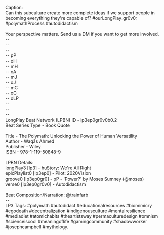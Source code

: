 Caption:<br>
Can this subculture create more complete ideas if we support people in becoming everything they're capable of? #ourLongPlay_gr0v0: #polymathProcess #autodidactism<br>
<br>
Your perspective matters. Send us a DM if you want to get more involved.<br>
-- <br>
-- <br>
-- <br>
-- pP<br>
-- oH<br>
-- mH<br>
-- oA<br>
-- mJ<br>
-- oJ<br>
-- mC<br>
-- oC<br>
-- oLP<br>
-- <br>
-- <br>
-- <br>
LongPlay Beat Network (LPBN) ID - lp3ep0gr0v0b0.2<br>
Beat Series Type - Book Quote<br>
<br>
Title - The Polymath: Unlocking the Power of Human Versatility<br>
Author - Waqās Ahmed<br>
Publisher - Wiley<br>
ISBN - 978-1-119-50848-9<br>
<br>
LPBN Details:<br>
longPlay3 [lp3] - huStory: We're All Right<br>
epicPlaylist0 [lp3ep0] - Pilot: 2020Vision<br>
groove0 [lp3ep0gr0] - pP - 'Power?' by Moses Sumney (@moses)<br>
verse0 [lp3ep0gr0v0] - Autodidactism<br>
<br>
Beat Composition/Narration: @trainfarb<br>
-- <br>
LP3 Tags: #polymath #autodidact #educationalresources #biomimicry #egodeath #decentralization #indigenousculture #mentalresilience #mediadiet #atomichabits #theartistsway #permaculturedesign #omnism #scienceiscool #meaningoflife #gamingcommunity #shadowworker #josephcampbell #mythology.<br>
